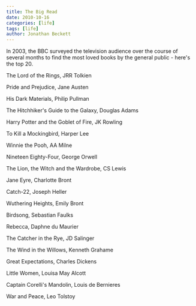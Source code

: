 ```yaml
---
title: The Big Read
date: 2010-10-16
categories: [life]
tags: [life]
author: Jonathan Beckett
---
```


In 2003, the BBC surveyed the television audience over the course of several months to find the most loved books by the general public - here's the top 20.

The Lord of the Rings, JRR Tolkien

Pride and Prejudice, Jane Austen

His Dark Materials, Philip Pullman

The Hitchhiker's Guide to the Galaxy, Douglas Adams

Harry Potter and the Goblet of Fire, JK Rowling

To Kill a Mockingbird, Harper Lee

Winnie the Pooh, AA Milne

Nineteen Eighty-Four, George Orwell

The Lion, the Witch and the Wardrobe, CS Lewis

Jane Eyre, Charlotte Bront

Catch-22, Joseph Heller

Wuthering Heights, Emily Bront

Birdsong, Sebastian Faulks

Rebecca, Daphne du Maurier

The Catcher in the Rye, JD Salinger

The Wind in the Willows, Kenneth Grahame

Great Expectations, Charles Dickens

Little Women, Louisa May Alcott

Captain Corelli's Mandolin, Louis de Bernieres

War and Peace, Leo Tolstoy